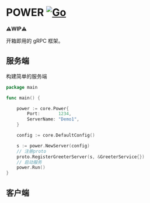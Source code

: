 # POWER  [![Go](https://github.com/youngxhui/power/actions/workflows/go.yml/badge.svg?branch=master)](https://github.com/youngxhui/power/actions/workflows/go.yml)

**⚠️WIP⚠️**

开箱即用的 gRPC 框架。

## 服务端

构建简单的服务端

```go
package main

func main() {

	power := core.Power{
		Port:       1234,
		ServerName: "Demo1",
	}

	config := core.DefaultConfig()

	s := power.NewServer(config)
	// 注册proto
	proto.RegisterGreeterServer(s, &GreeterService{})
	// 启动服务
	power.Run()
}
```

## 客户端

```go

```

